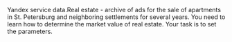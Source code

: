 Yandex service data.Real estate - archive of ads for the sale of apartments in St. Petersburg and neighboring settlements for several years. You need to learn how to determine the market value of real estate. Your task is to set the parameters.
